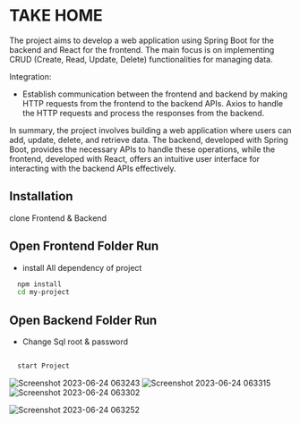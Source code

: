 
# TAKE HOME
The project aims to develop a web application using Spring Boot for the backend and React for the frontend. The main focus is on implementing CRUD (Create, Read, Update, Delete) functionalities for managing data.


Integration:
- Establish communication between the frontend and backend by making HTTP requests from the frontend to the backend APIs. Axios to handle the HTTP requests and process the responses from the backend.

In summary, the project involves building a web application where users can add, update, delete, and retrieve data. The backend, developed with Spring Boot, provides the necessary APIs to handle these operations, while the frontend, developed with React, offers an intuitive user interface for interacting with the backend APIs effectively.


## Installation

clone Frontend & Backend 

## Open Frontend Folder Run
- install All dependency of project
```bash
  npm install 
  cd my-project
```
    
## Open Backend Folder Run
- Change Sql root & password
```bash

  start Project
```
![Screenshot 2023-06-24 063243](https://github.com/Mohammad-Mubarak/Take-home/assets/115584175/e096ada0-b15b-4ac1-aea9-7241b232afdb)
![Screenshot 2023-06-24 063315](https://github.com/Mohammad-Mubarak/Take-home/assets/115584175/dc3daba9-dddc-4a25-8abf-f5eee9bf62b2)
![Screenshot 2023-06-24 063302](https://github.com/Mohammad-Mubarak/Take-home/assets/115584175/c44b4d62-7e1f-47d6-a6d5-6c35d0aa510a)

![Screenshot 2023-06-24 063252](https://github.com/Mohammad-Mubarak/Take-home/assets/115584175/32e7ebaa-583f-4ea3-8226-790af7dbc8a2)

